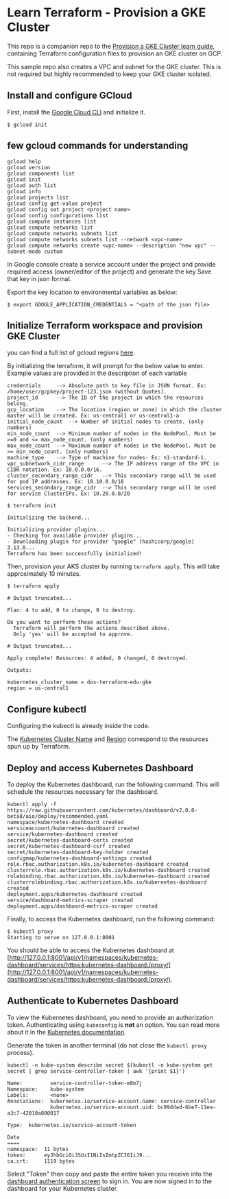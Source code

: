 # Learn Terraform - Provision a GKE Cluster

This repo is a companion repo to the [Provision a GKE Cluster learn guide](https://learn.hashicorp.com/terraform/kubernetes/provision-gke-cluster), containing
Terraform configuration files to provision an GKE cluster on
GCP.

This sample repo also creates a VPC and subnet for the GKE cluster. This is not
required but highly recommended to keep your GKE cluster isolated.

## Install and configure GCloud

First, install the [Google Cloud CLI](https://cloud.google.com/sdk/docs/quickstarts) 
and initialize it.

```shell
$ gcloud init
```

## few gcloud commands for understanding

```shell
gcloud help
gcloud version
gcloud components list
gcloud init
gcloud auth list
gcloud info
gcloud projects list  
gcloud config get-value project
gcloud config set project <project name>
gcloud config configurations list
gcloud compute instances list
gcloud compute networks list
gcloud compute networks subnets list
gcloud compute networks subnets list --network <vpc-name>
gcloud compute networks create <vpc-name> --description "new vpc" --subnet-mode custom
```

In Google console create a service account under the project and provide required access (owner/editor of the project) and generate the key
Save that key in json format.

Export the key location to environmental variables as below:
```shell
$ export GOOGLE_APPLICATION_CREDENTIALS = "<path of the json file>
```
## Initialize Terraform workspace and provision GKE Cluster


you can find a full list of gcloud regions [here](https://cloud.google.com/compute/docs/regions-zones).

By initializing the terraform, it will prompt for the below value to enter. Example values are provided in the description of each variable

``` list
credentials     --> Absolute path to key file in JSON format. Ex: /home/user/gcpkey/project-123.json (without Quotes).
project_id      --> The ID of the project in which the resources belong.
gcp_location    --> The location (region or zone) in which the cluster master will be created. Ex: us-central1 or us-central1-a
initial_node_count  --> Number of initial nodes to create. (only numbers)
min_node_count  --> Minimum number of nodes in the NodePool. Must be >=0 and <= max_node_count. (only numbers)
max_node_count  --> Maximum number of nodes in the NodePool. Must be >= min_node_count. (only numbers)
machine_type    --> Type of machine for nodes- Ex: n1-standard-1.
vpc_subnetwork_cidr_range      --> The IP address range of the VPC in CIDR notation. Ex: 10.0.0.0/16.
cluster_secondary_range_cidr   --> This secondary range will be used for pod IP addresses. Ex: 10.10.0.0/18
services_secondary_range_cidr  --> This secondary range will be used for service ClusterIPs. Ex: 10.20.0.0/20
```

```shell
$ terraform init

Initializing the backend...

Initializing provider plugins...
- Checking for available provider plugins...
- Downloading plugin for provider "google" (hashicorp/google) 3.13.0...
Terraform has been successfully initialized!
```


Then, provision your AKS cluster by running `terraform apply`. This will 
take approximately 10 minutes.

```shell
$ terraform apply

# Output truncated...

Plan: 4 to add, 0 to change, 0 to destroy.

Do you want to perform these actions?
  Terraform will perform the actions described above.
  Only 'yes' will be accepted to approve.

# Output truncated...

Apply complete! Resources: 4 added, 0 changed, 0 destroyed.

Outputs:

kubernetes_cluster_name = dos-terraform-edu-gke
region = us-central1
```

## Configure kubectl

Configuring the kubectl is already inside the code. 


The
[Kubernetes Cluster Name](https://github.com/hashicorp/learn-terraform-provision-gke-cluster/blob/master/gke.tf#L63)
and [Region](https://github.com/hashicorp/learn-terraform-provision-gke-cluster/blob/master/vpc.tf#L29)
 correspond to the resources spun up by Terraform.

## Deploy and access Kubernetes Dashboard

To deploy the Kubernetes dashboard, run the following command. This will schedule 
the resources necessary for the dashboard.

```shell
kubectl apply -f https://raw.githubusercontent.com/kubernetes/dashboard/v2.0.0-beta8/aio/deploy/recommended.yaml
namespace/kubernetes-dashboard created
serviceaccount/kubernetes-dashboard created
service/kubernetes-dashboard created
secret/kubernetes-dashboard-certs created
secret/kubernetes-dashboard-csrf created
secret/kubernetes-dashboard-key-holder created
configmap/kubernetes-dashboard-settings created
role.rbac.authorization.k8s.io/kubernetes-dashboard created
clusterrole.rbac.authorization.k8s.io/kubernetes-dashboard created
rolebinding.rbac.authorization.k8s.io/kubernetes-dashboard created
clusterrolebinding.rbac.authorization.k8s.io/kubernetes-dashboard created
deployment.apps/kubernetes-dashboard created
service/dashboard-metrics-scraper created
deployment.apps/dashboard-metrics-scraper created
```

Finally, to access the Kubernetes dashboard, run the following command:

```plaintext
$ kubectl proxy
Starting to serve on 127.0.0.1:8001
```

 You should be
able to access the Kubernetes dashboard at [http://127.0.0.1:8001/api/v1/namespaces/kubernetes-dashboard/services/https:kubernetes-dashboard:/proxy/](http://127.0.0.1:8001/api/v1/namespaces/kubernetes-dashboard/services/https:kubernetes-dashboard:/proxy/).

## Authenticate to Kubernetes Dashboard

To view the Kubernetes dashboard, you need to provide an authorization token. 
Authenticating using `kubeconfig` is **not** an option. You can read more about
it in the [Kubernetes documentation](https://kubernetes.io/docs/tasks/access-application-cluster/web-ui-dashboard/#accessing-the-dashboard-ui).

Generate the token in another terminal (do not close the `kubectl proxy` process).

```plaintext
kubectl -n kube-system describe secret $(kubectl -n kube-system get secret | grep service-controller-token | awk '{print $1}')

Name:         service-controller-token-m8m7j
Namespace:    kube-system
Labels:       <none>
Annotations:  kubernetes.io/service-account.name: service-controller
              kubernetes.io/service-account.uid: bc99ddad-6be7-11ea-a3c7-42010a800017
              
Type:  kubernetes.io/service-account-token

Data
====
namespace:  11 bytes
token:      eyJhbGciOiJSUzI1NiIsImtpZCI6IiJ9...
ca.crt:     1119 bytes
```

Select "Token" then copy and paste the entire token you receive into the 
[dashboard authentication screen](http://127.0.0.1:8001/api/v1/namespaces/kubernetes-dashboard/services/https:kubernetes-dashboard:/proxy/) 
to sign in. You are now signed in to the dashboard for your Kubernetes cluster.

